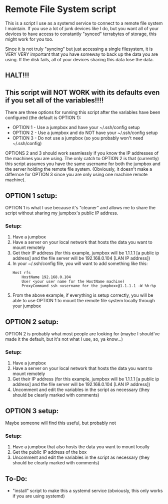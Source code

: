 # Remote File System script

This is a script I use as a systemd service to connect to a remote
file system I maintain. If you use a lot of junk devices like I do,
but you want all of your devices to have access to constantly "synced"
terrabytes of storage, this might work for you too. 

Since it is not truly "syncing" but just accessing a single filesystem,
it is VERY VERY important that you have someway to back up the data
you are using. If the disk fails, all of your devices sharing this 
data lose the data.

## HALT!!!
## This script will NOT WORK with its defaults even if you set all of the variables!!!!

There are three options for running this script after the variables
have been configured (the default is OPTION 1):
- OPTION 1 - Use a jumpbox and have your ~/.ssh/config setup
- OPTION 2 - Use a jumpbox and do NOT have your ~/.ssh/config setup
- OPTION 3 - Do not use a jumpbox (so you probably won't need ~/.ssh/config)

OPTIONS 2 and 3 should work seamlessly if you know the IP addresses
of the machines you are using. The only catch to OPTION 2 is
that (currently) this script assumes you have the same username
for both the jumpbox and the server holding the remote file system.
(Obviously, it doesn't make a differnce for OPTION 3 since you are
only using one machine remote machine).

## OPTION 1 setup:
OPTION 1 is what I use because it's "cleaner" and allows me to share
the script without sharing my jumpbox's public IP address.

### Setup:
1. Have a jumpbox
2. Have a server on your local network that hosts the data you want to mount remotely
3. Get their IP address (for this example, jumpbox will be 1.1.1.1 [a public ip address] and the file server will be 192.168.0.104 [LAN IP address])
4. In your ~/.ssh/config file, you will want to add something like this:
	```
	Host rfs
		HostName 192.168.0.104
		User <your user name for the HostName machine)
		ProxyCommand ssh <username for the jumpbox>@1.1.1.1 -W %h:%p
	```
5. From the above example, if everything is setup correctly, you will be able to use OPTION 1 to mount the remote file system locally through your jumpbox

## OPTION 2 setup:
OPTION 2 is probably what most people are looking for (maybe I should've made it the 
default, but it's not what I use, so, ya know...)

### Setup:
1. Have a jumpbox
2. Have a server on your local network that hosts the data you want to mount remotely
3. Get their IP address (for this example, jumpbox will be 1.1.1.1 [a public ip address] and the file server will be 192.168.0.104 [LAN IP address])
4. Uncomment and edit the variables in the script as necessary (they should be clearly marked with comments)

## OPTION 3 setup:
Maybe someone will find this useful, but probably not

### Setup:
1. Have a jumpbox that also hosts the data you want to mount locally
2. Get the public IP address of the box
3. Uncomment and edit the variables in the script as necessary (they should be clearly marked with comments)

## To-Do:
- "install" script to make this a systemd service (obviously, this only works if you are using systemd)
